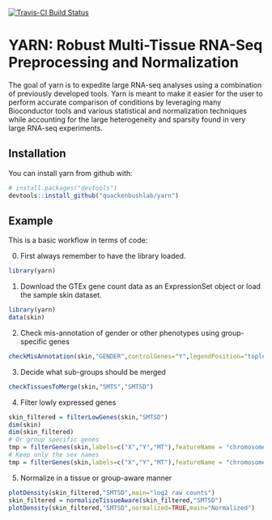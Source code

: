 [![Travis-CI Build Status](https://travis-ci.org/jnpaulson/yarn.svg?branch=master)](https://travis-ci.org/QuackenbushLab/yarn)

# YARN: Robust Multi-Tissue RNA-Seq Preprocessing and Normalization

The goal of yarn is to expedite large RNA-seq analyses using a combination of previously developed tools. Yarn is meant to make it easier for the user to perform accurate comparison of conditions by leveraging many Bioconductor tools and various statistical and normalization techniques while accounting for the large heterogeneity and sparsity found in very large RNA-seq experiments. 

## Installation

You can install yarn from github with:

```R
# install.packages("devtools")
devtools::install_github("quackenbushlab/yarn")
```

## Example


This is a basic workflow in terms of code: 


0. First always remember to have the library loaded.
```R
library(yarn)
```

1.  Download the GTEx gene count data as an ExpressionSet object or load the sample skin dataset.
```R
library(yarn)
data(skin)
```

2. Check mis-annotation of gender or other phenotypes using group-specific genes
```R
checkMisAnnotation(skin,"GENDER",controlGenes="Y",legendPosition="topleft")
```

3. Decide what sub-groups should be merged
```R
checkTissuesToMerge(skin,"SMTS","SMTSD")
```

4. Filter lowly expressed genes
```R
skin_filtered = filterLowGenes(skin,"SMTSD")
dim(skin)
dim(skin_filtered)
# Or group specific genes
tmp = filterGenes(skin,labels=c("X","Y","MT"),featureName = "chromosome_name")
# Keep only the sex names
tmp = filterGenes(skin,labels=c("X","Y","MT"),featureName = "chromosome_name",keepOnly=TRUE)
```

5. Normalize in a tissue or group-aware manner
```R
plotDensity(skin_filtered,"SMTSD",main="log2 raw counts")
skin_filtered = normalizeTissueAware(skin_filtered,"SMTSD")
plotDensity(skin_filtered,"SMTSD",normalized=TRUE,main="Normalized")
```
